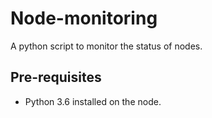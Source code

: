 # Node-monitoring
A python script to monitor the status of nodes.

## Pre-requisites
* Python 3.6 installed on the node.

